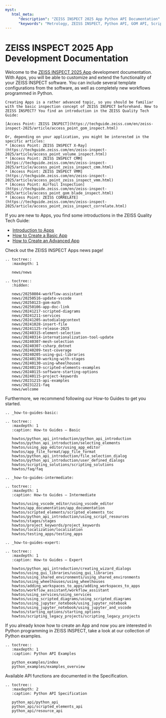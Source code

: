 ```yaml
---
myst:
   html_meta:
      "description": "ZEISS INSPECT 2025 App Python API Documentation"
      "keywords": "Metrology, ZEISS INSPECT, Python API, GOM API, Scripting, Add-ons, Apps, How-tos, Examples, Specification, Documentation"
--- 
```


# ZEISS INSPECT 2025 App Development Documentation 

Welcome to the [ZEISS INSPECT 2025 App](https://www.zeiss.com/metrology/en/software/zeiss-inspect/zeiss-inspect-apps.html) development documentation. With Apps, you will be able to customize and extend the functionality of your ZEISS INSPECT software. 
You can include several template configurations from the software, as well as completely new workflows programmed in Python.

```{important}
Creating Apps is a rather advanced topic, so you should be familiar with the basic inspection concept of ZEISS INSPECT beforehand. New to ZEISS INSPECT? You find an introduction in the ZEISS Quality Tech Guide:

[Access Point: ZEISS INSPECT](https://techguide.zeiss.com/en/zeiss-inspect-2025/article/access_point_gom_inspect.html)

Or, depending on your application, you might be interested in the specific articles:
* [Access Point: ZEISS INSPECT X-Ray](https://techguide.zeiss.com/en/zeiss-inspect-2025/article/access_point_volume_inspect.html)
* [Access Point: ZEISS INSPECT CMM](https://techguide.zeiss.com/en/zeiss-inspect-2025/article/access_point_zeiss_inspect_cmm.html)
* [Access Point: ZEISS INSPECT VMM](https://techguide.zeiss.com/en/zeiss-inspect-2025/article/access_point_zeiss_inspect_vmm.html)
* [Access Point: Airfoil Inspection](https://techguide.zeiss.com/en/zeiss-inspect-2025/article/access_point_gom_blade_inspect.html)
* [Access Point: ZEISS CORRELATE](https://techguide.zeiss.com/en/zeiss-inspect-2025/article/access_point_zeiss_inspect_correlate.html)

```
If you are new to Apps, you find some introductions in the ZEISS Quality Tech Guide:

* [Introduction to Apps](https://techguide.zeiss.com/en/zeiss-inspect-2025/article/introduction_to_add-ons.html)
* [How to Create a Basic App](https://techguide.zeiss.com/en/zeiss-inspect-2025/article/how_to_create_a_basic_add_on.html)
* [How to Create an Advanced App](https://techguide.zeiss.com/en/zeiss-inspect-2025/article/how_to_create_an_advanced_add_on.html)

Check out the ZEISS INSPECT Apps news page!

```{eval-rst}
.. toctree::
   :maxdepth: 1
   
   news/news
```

```{eval-rst}
.. toctree::
   :hidden:
   
   news/20250804-workflow-assistant
   news/20250516-update-vscode
   news/20250123-gom-math
   news/20250106-app-doc-link
   news/20241217-scripted-diagrams
   news/20241211-services
   news/20241205-autodialogcontext
   news/20241028-insert-file
   news/20241125-release-2025
   news/20240315-element-selection
   news/20240314-internationalization-tool-update
   news/20240307-mesh-selection
   news/20240307-csharp_dotnet
   news/20240209-test-coverage
   news/20240205-using-gui-libraries
   news/20240130-working-with-stages
   news/20240130-using-wheelhouses
   news/20240119-scripted-elements-examples
   news/20240115-software-starting-options
   news/20240115-project-keywords
   news/20231215-api-examples
   news/20231221-faq
   news/welcome
```

Furthermore, we recommend following our How-to Guides to get you started.

```{eval-rst}
.. _how-to-guides-basic:

.. toctree:: 
   :maxdepth: 1
   :caption: How-to Guides – Basic

   howtos/python_api_introduction/python_api_introduction
   howtos/python_api_introduction/selecting_elements
   howtos/using_app_editor/using_app_editor
   howtos/app_file_format/app_file_format
   howtos/python_api_introduction/file_selection_dialog
   howtos/python_api_introduction/user_defined_dialogs
   howtos/scripting_solutions/scripting_solutions
   howtos/faq/faq
```

```{eval-rst}
.. _how-to-guides-intermediate:

.. toctree::
   :maxdepth: 1
   :caption: How-to Guides – Intermediate

   howtos/using_vscode_editor/using_vscode_editor
   howtos/app_documentation/app_documentation
   howtos/scripted_elements/scripted_elements_toc
   howtos/python_api_introduction/using_script_resources
   howtos/stages/stages
   howtos/project_keywords/project_keywords
   howtos/localization/localization
   howtos/testing_apps/testing_apps
```

```{eval-rst}
.. _how-to-guides-expert:

.. toctree::
   :maxdepth: 1
   :caption: How-to Guides – Expert

   howtos/python_api_introduction/creating_wizard_dialogs
   howtos/using_gui_libraries/using_gui_libraries
   howtos/using_shared_environments/using_shared_environments
   howtos/using_wheelhouses/using_wheelhouses
   howtos/adding_workspaces_to_apps/adding_workspaces_to_apps
   howtos/workflow_assistant/workflow_assistant
   howtos/using_services/using_services
   howtos/using_scripted_diagrams/using_scripted_diagrams
   howtos/using_jupyter_notebook/using_jupyter_notebook
   howtos/using_jupyter_notebook/using_jupyter_and_vscode
   howtos/starting_options/starting_options
   howtos/scripting_legacy_projects/scripting_legacy_projects
```

If you already know how to create an App and now you are interested in Python programming in ZEISS INSPECT, take a look at our collection of Python examples.

```{eval-rst}
.. toctree::
   :maxdepth: 1
   :caption: Python API Examples

   python_examples/index
   python_examples/examples_overview
```

Available API functions are documented in the Specification.

```{eval-rst}
.. toctree::
   :maxdepth: 2
   :caption: Python API Specification

   python_api/python_api
   python_api/scripted_elements_api
   python_api/resource_api
```
